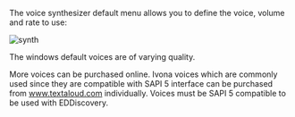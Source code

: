 The voice synthesizer default menu allows you to define the voice, volume and rate to use:

![synth](http://i.imgur.com/4Oo3eYm.png)

The windows default voices are of varying quality.

More voices can be purchased online.  Ivona voices which are commonly used since they are compatible with SAPI 5 interface can be purchased from www.textaloud.com individually.  Voices must be SAPI 5 compatible to be used with EDDiscovery.
